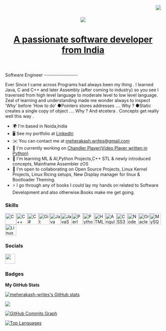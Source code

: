 <img align="right" src="https://visitor-badge.laobi.icu/badge?page_id=meherakash-writes.meherakash-writes" /> 

<h1 align="center">
  <a href="https://git.to/typing-svg">
    <img src="https://readme-typing-svg.herokuapp.com/?font=Righteous&size=35&center=true&vCenter=true&width=500&height=70&duration=4000&lines=Hi+There!+I'm+Akash+Yadav!;"\>
  
  <h4 align="center"> A passionate software developer from India </h4>
  </a>
</h1>
<br/>
Software Engineer
-----------------

Ever Since I came across Programs had always been my thing . I learned Java, C and C++ and later Assembly (after coming to industry) so you see I traversed from high level language to moderate level to low level language. Zeal of learning and understanding made me wonder always to inspect 'Why' before 'How to do' ●Pointers stores addresses .... Why ? ●Static creates a single copy of object .... Why ? And etcetera . Concepts get really well this way .

*   🌍  I'm based in Noida,India
*   🖥️  See my portfolio at [LinkedIn](http://www.linkedin.com/in/akash-yadav-09786a32/)
*   ✉️  You can contact me at [meherakash.writes@gmail.com](mailto:meherakash.writes@gmail.com)
*   🚀  I'm currently working on [Chandler Player(Video Player written in Python)](http://github.com/meherakash-writes/Chandler-Player)
*   🧠  I'm learning ML & AI,Python Projects,C++ STL & newly introduced concepts, Mainframe Assembler zOS
*   🤝  I'm open to collaborating on Open Source Projects, Linux Kernel Projects, Linux Ricing setups, New Display manager for linux & Bootloader Theming.
*   ⚡  I go through any of books I could lay my hands on related to Software Development and also otherwise.Books make me get going.

### Skills


<p align="left">
<a href="https://docs.microsoft.com/en-us/cpp/?view=msvc-170" target="_blank" rel="noreferrer"><img src="https://raw.githubusercontent.com/danielcranney/readme-generator/main/public/icons/skills/c-colored.svg" width="36" height="36" alt="C" /></a><a href="https://docs.microsoft.com/en-us/cpp/?view=msvc-170" target="_blank" rel="noreferrer"><img src="https://raw.githubusercontent.com/danielcranney/readme-generator/main/public/icons/skills/cplusplus-colored.svg" width="36" height="36" alt="C++" /></a><a href="https://docs.microsoft.com/en-us/dotnet/csharp/" target="_blank" rel="noreferrer"><img src="https://raw.githubusercontent.com/danielcranney/readme-generator/main/public/icons/skills/csharp-colored.svg" width="36" height="36" alt="C#" /></a><a href="https://git-scm.com/" target="_blank" rel="noreferrer"><img src="https://raw.githubusercontent.com/danielcranney/readme-generator/main/public/icons/skills/git-colored.svg" width="36" height="36" alt="Git" /></a><a href="https://www.oracle.com/java/" target="_blank" rel="noreferrer"><img src="https://raw.githubusercontent.com/danielcranney/readme-generator/main/public/icons/skills/java-colored.svg" width="36" height="36" alt="Java" /></a><a href="https://developer.mozilla.org/en-US/docs/Web/JavaScript" target="_blank" rel="noreferrer"><img src="https://raw.githubusercontent.com/danielcranney/readme-generator/main/public/icons/skills/javascript-colored.svg" width="36" height="36" alt="JavaScript" /></a><a href="https://www.perl.org/" target="_blank" rel="noreferrer"><img src="https://raw.githubusercontent.com/danielcranney/readme-generator/main/public/icons/skills/perl-colored.svg" width="36" height="36" alt="Perl" /></a><a href="https://www.python.org/" target="_blank" rel="noreferrer"><img src="https://raw.githubusercontent.com/danielcranney/readme-generator/main/public/icons/skills/python-colored.svg" width="36" height="36" alt="Python" /></a><a href="https://developer.mozilla.org/en-US/docs/Glossary/HTML5" target="_blank" rel="noreferrer"><img src="https://raw.githubusercontent.com/danielcranney/readme-generator/main/public/icons/skills/html5-colored.svg" width="36" height="36" alt="HTML5" /></a><a href="https://angular.io/" target="_blank" rel="noreferrer"><img src="https://raw.githubusercontent.com/danielcranney/readme-generator/main/public/icons/skills/angularjs-colored.svg" width="36" height="36" alt="Angular" /></a><a href="https://www.w3.org/TR/CSS/#css" target="_blank" rel="noreferrer"><img src="https://raw.githubusercontent.com/danielcranney/readme-generator/main/public/icons/skills/css3-colored.svg" width="36" height="36" alt="CSS3" /></a><a href="https://nodejs.org/en/" target="_blank" rel="noreferrer"><img src="https://raw.githubusercontent.com/danielcranney/readme-generator/main/public/icons/skills/nodejs-colored.svg" width="36" height="36" alt="NodeJS" /></a><a href="https://www.oracle.com/uk/index.html" target="_blank" rel="noreferrer"><img src="https://raw.githubusercontent.com/danielcranney/readme-generator/main/public/icons/skills/oracle-colored.svg" width="36" height="36" alt="Oracle" /></a><a href="https://www.mysql.com/" target="_blank" rel="noreferrer"><img src="https://raw.githubusercontent.com/danielcranney/readme-generator/main/public/icons/skills/mysql-colored.svg" width="36" height="36" alt="MySQL" /></a><a href="https://www.linux.org" target="_blank" rel="noreferrer"><img src="https://raw.githubusercontent.com/danielcranney/readme-generator/main/public/icons/skills/linux-colored.svg" width="36" height="36" alt="Linux" /></a></p>

### Socials
<p align="left"> <a href="https://www.github.com/meherakash-writes" target="_blank" rel="noreferrer"> <picture> <source media="(prefers-color-scheme: dark)" srcset="https://raw.githubusercontent.com/danielcranney/readme-generator/main/public/icons/socials/github-dark.svg" /> <source media="(prefers-color-scheme: light)" srcset="https://raw.githubusercontent.com/danielcranney/readme-generator/main/public/icons/socials/github.svg" /> <img src="https://raw.githubusercontent.com/danielcranney/readme-generator/main/public/icons/socials/github.svg" width="32" height="32" /> </picture> </a></p>

### Badges

<b>My GitHub Stats</b>

<a href="http://www.github.com/meherakash-writes"><img src="https://github-readme-stats.vercel.app/api?username=meherakash-writes&show_icons=true&hide=&count_private=true&title_color=f97316&text_color=ec4899&icon_color=3382ed&bg_color=ffffff&hide_border=true&show_icons=true" alt="meherakash-writes's GitHub stats" /></a>

<a href="http://www.github.com/meherakash-writes"><img src="https://github-readme-streak-stats.herokuapp.com/?user=meherakash-writes&stroke=ec4899&background=ffffff&ring=f97316&fire=f97316&currStreakNum=ec4899&currStreakLabel=f97316&sideNums=ec4899&sideLabels=ec4899&dates=ec4899&hide_border=true" /></a>

<a href="http://www.github.com/meherakash-writes"><img src="https://github-readme-activity-graph.cyclic.app/graph?username=meherakash-writes&bg_color=ffffff&color=ec4899&line=3382ed&point=ec4899&area_color=ffffff&area=true&hide_border=true&custom_title=GitHub%20Commits%20Graph" alt="GitHub Commits Graph" /></a>

<a href="https://github.com/meherakash-writes" align="left"><img src="https://github-readme-stats.vercel.app/api/top-langs/?username=meherakash-writes&langs_count=10&title_color=f97316&text_color=ec4899&icon_color=3382ed&bg_color=ffffff&hide_border=true&locale=en&custom_title=Top%20%Languages" alt="Top Languages" /></a>
